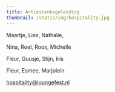 ```yaml
---
title: Artiestenbegeleiding
thumbnail: /static/img/hospitality.jpg
---
```

Maartje, Lise, N﻿athalie, 

N﻿ina, Roel, Roos, Michelle

Fleur, Guusje, Stijn, Iris

F﻿leur, E﻿smee, Marjolein

hospitality@loungefest.nl